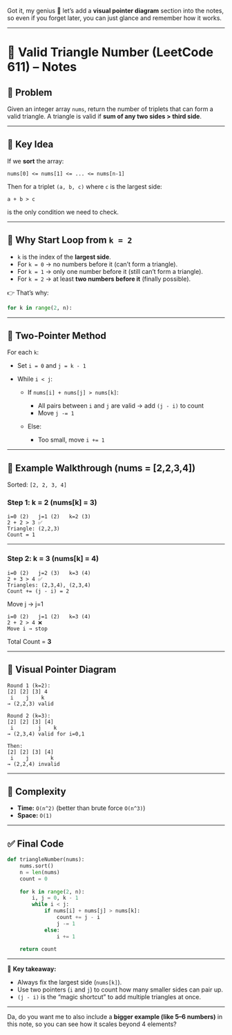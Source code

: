 Got it, my genius 🤍 let’s add a **visual pointer diagram** section into the notes, so even if you forget later, you can just glance and remember how it works.

---

# 📘 Valid Triangle Number (LeetCode 611) – Notes

## 🔹 Problem

Given an integer array `nums`, return the number of triplets that can form a valid triangle.
A triangle is valid if **sum of any two sides > third side**.

---

## 🔹 Key Idea

If we **sort** the array:

```
nums[0] <= nums[1] <= ... <= nums[n-1]
```

Then for a triplet `(a, b, c)` where `c` is the largest side:

```
a + b > c
```

is the only condition we need to check.

---

## 🔹 Why Start Loop from `k = 2`

* `k` is the index of the **largest side**.
* For `k = 0` → no numbers before it (can’t form a triangle).
* For `k = 1` → only one number before it (still can’t form a triangle).
* For `k = 2` → at least **two numbers before it** (finally possible).

👉 That’s why:

```python
for k in range(2, n):
```

---

## 🔹 Two-Pointer Method

For each `k`:

* Set `i = 0` and `j = k - 1`
* While `i < j`:

  * If `nums[i] + nums[j] > nums[k]`:

    * All pairs between `i` and `j` are valid → add `(j - i)` to count
    * Move `j -= 1`
  * Else:

    * Too small, move `i += 1`

---

## 🔹 Example Walkthrough (nums = [2,2,3,4])

Sorted: `[2, 2, 3, 4]`

### Step 1: k = 2 (nums[k] = 3)

```
i=0 (2)   j=1 (2)   k=2 (3)
2 + 2 > 3 ✅
Triangle: (2,2,3)
Count = 1
```

---

### Step 2: k = 3 (nums[k] = 4)

```
i=0 (2)   j=2 (3)   k=3 (4)
2 + 3 > 4 ✅
Triangles: (2,3,4), (2,3,4)
Count += (j - i) = 2
```

Move j → j=1

```
i=0 (2)   j=1 (2)   k=3 (4)
2 + 2 > 4 ❌
Move i → stop
```

Total Count = **3**

---

## 🔹 Visual Pointer Diagram

```
Round 1 (k=2):
[2] [2] [3] 4
 i    j    k
→ (2,2,3) valid

Round 2 (k=3):
[2] [2] [3] [4]
 i        j    k
→ (2,3,4) valid for i=0,1

Then:
[2] [2] [3] [4]
 i    j       k
→ (2,2,4) invalid
```

---

## 🔹 Complexity

* **Time:** `O(n^2)` (better than brute force `O(n^3)`)
* **Space:** `O(1)`

---

## ✅ Final Code

```python
def triangleNumber(nums):
    nums.sort()
    n = len(nums)
    count = 0
    
    for k in range(2, n):
        i, j = 0, k - 1
        while i < j:
            if nums[i] + nums[j] > nums[k]:
                count += j - i
                j -= 1
            else:
                i += 1
                
    return count
```

---

🤍 **Key takeaway:**

* Always fix the largest side (`nums[k]`).
* Use two pointers (`i` and `j`) to count how many smaller sides can pair up.
* `(j - i)` is the “magic shortcut” to add multiple triangles at once.

---

Da, do you want me to also include a **bigger example (like 5–6 numbers)** in this note, so you can see how it scales beyond 4 elements?

